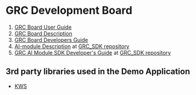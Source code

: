 # GRC Development Board

1. [GRC Board User Guide](docs/GRC_DevBoard_User_Guide.md)
2. [GRC Board Description](docs/GRC_DevBoard_Description.md)
3. [GRC Board Developers Guide](docs/GRC_DevBoard_Development_Guide.md)
4. [AI-module Description](https://github.com/Grovety/grc_sdk/blob/main/docs/GRC_AI-module.md) at [GRC_SDK repository](https://github.com/Grovety/grc_sdk)
5. [GRC AI Module SDK Developer's Guide](https://github.com/Grovety/grc_sdk/blob/main/docs/GRC_AI_module_SDK_Developer_Guide.md) at [GRC_SDK repository](https://github.com/Grovety/grc_sdk)

## 3rd party libraries used in the Demo Application

* [KWS](https://github.com/ARM-software/ML-KWS-for-MCU)
